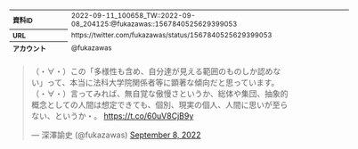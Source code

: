 <table style="font-size: 9pt; width: 610px; margin-bottom: 20px; height: 80px;">
<tbody>
    <tr>
        <th align=left>資料ID</th>
        <td align=left>2022-09-11_100658_TW::2022-09-08_204125:@fukazawas::1567840525629399053</td>
    </tr>
    <tr>
        <th align=left>URL</th>
        <td align=left>https://twitter.com/fukazawas/status/1567840525629399053</td>
    </tr>
    <tr>
        <th align=left>アカウント</th>
        <td align=left>@fukazawas</td>
    </tr>
    <tr>
        <th align=left>ユーザ名</th>
        <td align=left>深澤諭史</td>
    </tr>
    <tr>
        <th align=left>ツイートの記録日時</th>
        <td align=left>2022-09-11_100658_</td>
    </tr>
</tbody>
</table>
<blockquote class="twitter-tweet" data-width="450"  data-lang="ja"><p lang="ja" dir="ltr">（・∀・）この「多様性も含め、自分達が見える範囲のものしか認めない」って、本当に法科大学院関係者等に顕著な傾向だと思っています。<br>（・∀・）言ってみれば、無自覚な傲慢さというか、総体や集団、抽象的概念としての人間は想定できても、個別、現実の個人、人間に思いが至らない、というか・。 <a href="https://t.co/60uV8CjB9y">https://t.co/60uV8CjB9y</a></p>&mdash; 深澤諭史 (@fukazawas) <a href="https://twitter.com/fukazawas/status/1567840525629399053?ref_src=twsrc%5Etfw">September 8, 2022</a></blockquote>
<script async src="https://platform.twitter.com/widgets.js" charset="utf-8"></script>


